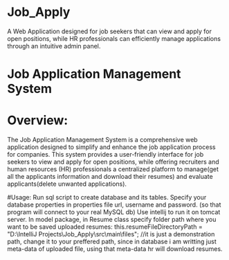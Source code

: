 # Job_Apply
A Web Application designed for job seekers that can view and apply for open positions, while HR professionals can efficiently manage applications through an intuitive admin panel.

# Job Application Management System
# Overview:
The Job Application Management System is a comprehensive web application designed to simplify and enhance the job application process for companies. 
This system provides a user-friendly interface for job seekers to view and apply for open positions, while offering recruiters and human resources (HR) professionals a centralized platform to 
manage(get all the applicants information and download their resumes) and evaluate applicants(delete unwanted applications).

#Usage:
Run sql script to create database and its tables.
Specify your database properties in properties file url, username and password. (so that program will connect to your real MySQL db)
Use intellij to run it on tomcat server.
In model package, in Resume class specify folder path where you want to be saved uploaded resumes:  this.resumeFileDirectoryPath = "D:\\IntelliJ Projects\\Job_Apply\\src\\main\\files"; //it is just a demonstration path, change it to your preffered path, since in database i am writting just meta-data of uploaded file, using that meta-data hr will download resumes.
